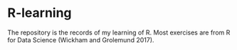 # R-learning

The repository is the records of my learning of R. Most exercises are from R for Data Science (Wickham and Grolemund 2017).   
